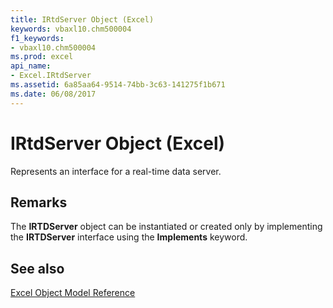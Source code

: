 ```yaml
---
title: IRtdServer Object (Excel)
keywords: vbaxl10.chm500004
f1_keywords:
- vbaxl10.chm500004
ms.prod: excel
api_name:
- Excel.IRtdServer
ms.assetid: 6a85aa64-9514-74bb-3c63-141275f1b671
ms.date: 06/08/2017
---
```



# IRtdServer Object (Excel)

Represents an interface for a real-time data server.


## Remarks

The  **IRTDServer** object can be instantiated or created only by implementing the **IRTDServer** interface using the **Implements** keyword.


## See also


[Excel Object Model Reference](./overview/object-model-excel-vba-reference.md)


